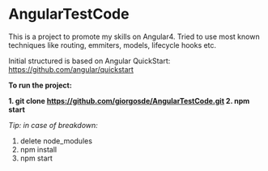 # AngularTestCode
This is a project to promote my skills on Angular4. Tried to use most known techniques like routing, emmiters, models, lifecycle hooks etc. 

Initial structured is based on Angular QuickStart: https://github.com/angular/quickstart

__To run the project:__

**1. git clone https://github.com/giorgosde/AngularTestCode.git
2. npm start**


_Tip: in case of breakdown:_

1. delete node_modules
2. npm install
3. npm start
